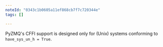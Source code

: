 ```yaml
---
noteId: "0343c1b0605a11ef868cb7f7c720344e"
tags: []

---
```


PyZMQ's CFFI support is designed only for (Unix) systems conforming to `have_sys_un_h = True`.
